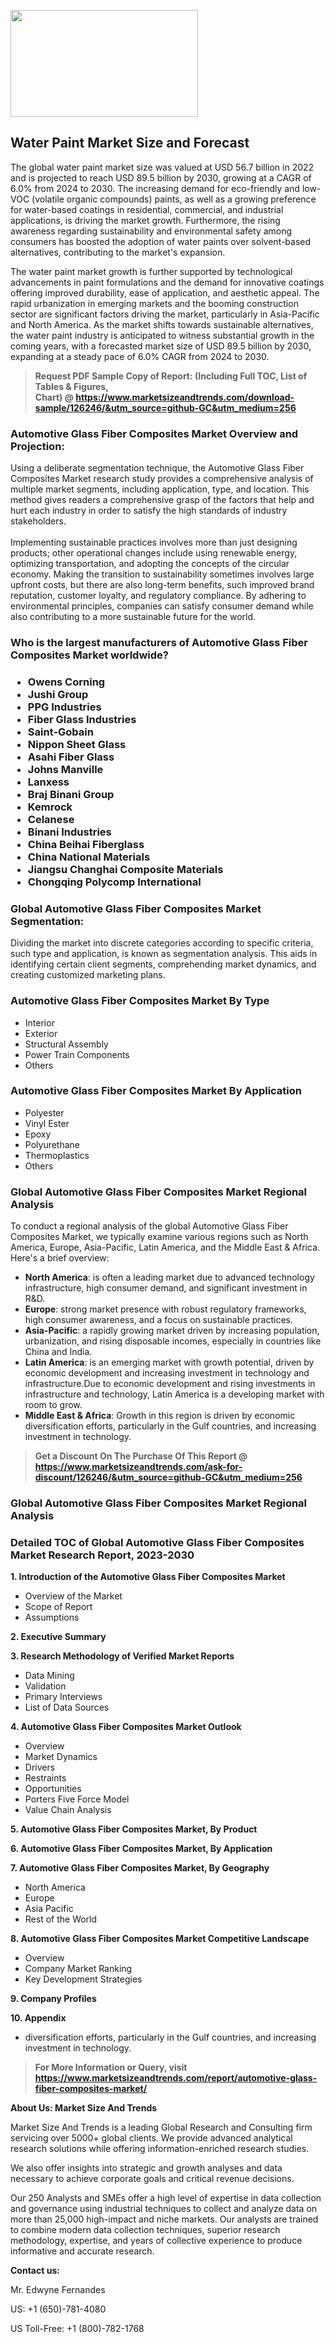 <p><img class="alignnone size-medium wp-image-20088" src="https://ffe5etoiles.com/wp-content/uploads/2024/12/MST1-300x171.png" alt="" width="300" height="171" /></p><h2>Water Paint Market Size and Forecast</h2><p>The global water paint market size was valued at USD 56.7 billion in 2022 and is projected to reach USD 89.5 billion by 2030, growing at a CAGR of 6.0% from 2024 to 2030. The increasing demand for eco-friendly and low-VOC (volatile organic compounds) paints, as well as a growing preference for water-based coatings in residential, commercial, and industrial applications, is driving the market growth. Furthermore, the rising awareness regarding sustainability and environmental safety among consumers has boosted the adoption of water paints over solvent-based alternatives, contributing to the market's expansion.</p><p>The water paint market growth is further supported by technological advancements in paint formulations and the demand for innovative coatings offering improved durability, ease of application, and aesthetic appeal. The rapid urbanization in emerging markets and the booming construction sector are significant factors driving the market, particularly in Asia-Pacific and North America. As the market shifts towards sustainable alternatives, the water paint industry is anticipated to witness substantial growth in the coming years, with a forecasted market size of USD 89.5 billion by 2030, expanding at a steady pace of 6.0% CAGR from 2024 to 2030.</p></p><blockquote id="" class=""><strong>Request PDF Sample Copy of Report: (Including Full TOC, List of Tables &amp; Figures, Chart)&nbsp;@&nbsp;<strong><a href="https://www.marketsizeandtrends.com/download-sample/126246/&utm_source=github-GC&utm_medium=256" target="_blank">https://www.marketsizeandtrends.com/download-sample/126246/&utm_source=github-GC&utm_medium=256</a></strong></strong></blockquote><h3 id="" class="">Automotive Glass Fiber Composites Market&nbsp;Overview and Projection:</h3><p id="" class="">Using a deliberate segmentation technique, the Automotive Glass Fiber Composites Market research study provides a comprehensive analysis of multiple market segments, including application, type, and location. This method gives readers a comprehensive grasp of the factors that help and hurt each industry in order to satisfy the high standards of industry stakeholders. <br /> <br />Implementing sustainable practices involves more than just designing products; other operational changes include using renewable energy, optimizing transportation, and adopting the concepts of the circular economy. Making the transition to sustainability sometimes involves large upfront costs, but there are also long-term benefits, such improved brand reputation, customer loyalty, and regulatory compliance. By adhering to environmental principles, companies can satisfy consumer demand while also contributing to a more sustainable future for the world.</p><h3 id="" class="">Who is the largest manufacturers of&nbsp;Automotive Glass Fiber Composites Market worldwide?</h3><h3 class=""><p><ul><li>Owens Corning </li><li> Jushi Group </li><li> PPG Industries </li><li> Fiber Glass Industries </li><li> Saint-Gobain </li><li> Nippon Sheet Glass </li><li> Asahi Fiber Glass </li><li> Johns Manville </li><li> Lanxess </li><li> Braj Binani Group </li><li> Kemrock </li><li> Celanese </li><li> Binani Industries </li><li> China Beihai Fiberglass </li><li> China National Materials </li><li> Jiangsu Changhai Composite Materials </li><li> Chongqing Polycomp International</li></ul></p></h3><h3 id="" class="">Global&nbsp;Automotive Glass Fiber Composites Market Segmentation:</h3><p id="" class="">Dividing the market into discrete categories according to specific criteria, such type and application, is known as segmentation analysis. This aids in identifying certain client segments, comprehending market dynamics, and creating customized marketing plans.</p><h3 id="" class="">Automotive Glass Fiber Composites Market&nbsp;By Type</h3><p><p><ul><li>Interior</li><li> Exterior</li><li> Structural Assembly</li><li> Power Train Components</li><li> Others</p></li></ul></p></p><h3 id="" class="">Automotive Glass Fiber Composites Market&nbsp;By Application</h3><p class=""><p><ul><li>Polyester</li><li> Vinyl Ester</li><li> Epoxy</li><li> Polyurethane</li><li> Thermoplastics</li><li> Others</li></ul></p></p><h3 id="" class="">Global Automotive Glass Fiber Composites Market Regional Analysis</h3><p id="" class="">To conduct a regional analysis of the global Automotive Glass Fiber Composites Market, we typically examine various regions such as North America, Europe, Asia-Pacific, Latin America, and the Middle East &amp; Africa. Here's a brief overview:</p><ul><li><strong>North America</strong>: is often a leading market due to advanced technology infrastructure, high consumer demand, and significant investment in R&amp;D.</li><li><strong>Europe</strong>: strong market presence with robust regulatory frameworks, high consumer awareness, and a focus on sustainable practices.</li><li><strong>Asia-Pacific</strong>: a rapidly growing market driven by increasing population, urbanization, and rising disposable incomes, especially in countries like China and India.</li><li><strong>Latin America</strong>: is an emerging market with growth potential, driven by economic development and increasing investment in technology and infrastructure.Due to economic development and rising investments in infrastructure and technology, Latin America is a developing market with room to grow.</li><li><strong>Middle East &amp; Africa</strong>: Growth in this region is driven by economic diversification efforts, particularly in the Gulf countries, and increasing investment in technology.</li></ul><blockquote id="" class=""><strong>Get a Discount On The Purchase Of This Report @ <strong><a href="https://www.marketsizeandtrends.com/ask-for-discount/126246/&utm_source=github-GC&utm_medium=256" target="_blank">https://www.marketsizeandtrends.com/ask-for-discount/126246/&utm_source=github-GC&utm_medium=256</a></strong></strong></blockquote><h3 id="" class="">Global Automotive Glass Fiber Composites Market Regional Analysis</h3><h3 id="" class="">Detailed TOC of Global Automotive Glass Fiber Composites Market Research Report, 2023-2030</h3><p id="" class=""><strong>1. Introduction of the Automotive Glass Fiber Composites Market</strong></p><ul><li>Overview of the Market</li><li>Scope of Report</li><li>Assumptions</li></ul><p id="" class=""><strong>2. Executive Summary</strong></p><p id="" class=""><strong>3. Research Methodology of Verified Market Reports</strong></p><ul><li>Data Mining</li><li>Validation</li><li>Primary Interviews</li><li>List of Data Sources</li></ul><p id="" class=""><strong>4. Automotive Glass Fiber Composites Market Outlook</strong></p><ul><li>Overview</li><li>Market Dynamics</li><li>Drivers</li><li>Restraints</li><li>Opportunities</li><li>Porters Five Force Model</li><li>Value Chain Analysis</li></ul><p id="" class=""><strong>5. Automotive Glass Fiber Composites Market, By Product</strong></p><p id="" class=""><strong>6. Automotive Glass Fiber Composites Market, By Application</strong></p><p id="" class=""><strong>7. Automotive Glass Fiber Composites Market, By Geography</strong></p><ul><li>North America</li><li>Europe</li><li>Asia Pacific</li><li>Rest of the World</li></ul><p id="" class=""><strong>8. Automotive Glass Fiber Composites Market Competitive Landscape</strong></p><ul><li>Overview</li><li>Company Market Ranking</li><li>Key Development Strategies</li></ul><p id="" class=""><strong>9. Company Profiles</strong></p><p id="" class=""><strong>10. Appendix</strong></p><ul><li>diversification efforts, particularly in the Gulf countries, and increasing investment in technology.</li></ul><blockquote id="" class=""><strong>For More Information or Query, visit <strong><strong><a href="https://www.marketsizeandtrends.com/report/automotive-glass-fiber-composites-market/" target="_blank">https://www.marketsizeandtrends.com/report/automotive-glass-fiber-composites-market/</a></strong></strong></strong></blockquote><p id="" class=""><strong>About Us: Market Size And Trends</strong></p><p id="" class="">Market Size And Trends is a leading Global Research and Consulting firm servicing over 5000+ global clients. We provide advanced analytical research solutions while offering information-enriched research studies.</p><p id="" class="">We also offer insights into strategic and growth analyses and data necessary to achieve corporate goals and critical revenue decisions.</p><p id="" class="">Our 250 Analysts and SMEs offer a high level of expertise in data collection and governance using industrial techniques to collect and analyze data on more than 25,000 high-impact and niche markets. Our analysts are trained to combine modern data collection techniques, superior research methodology, expertise, and years of collective experience to produce informative and accurate research.</p><p id="" class=""><strong>Contact us:</strong></p><p id="" class="">Mr. Edwyne Fernandes</p><p id="" class="">US: +1 (650)-781-4080</p><p id="" class="">US Toll-Free: +1 (800)-782-1768</p>
